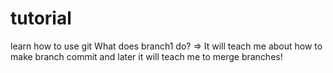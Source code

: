 # tutorial
learn how to use git
What does branch1 do?
=> It will teach me about how to make branch commit and later it will teach me to merge branches!
